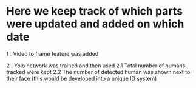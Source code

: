 # Here we keep track of which parts were updated and added on which date

1 . Video to frame feature was added

2 . Yolo network was trained and then used 
    2.1 Total number of humans tracked were kept
    2.2 The number of detected human was shown next to their face (this would be developed into a unique ID system)